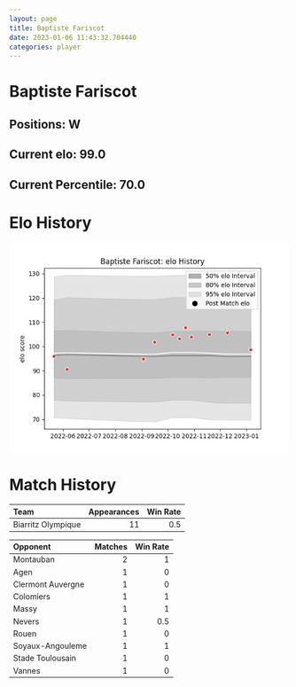```yaml
---  
layout: page  
title: Baptiste Fariscot  
date: 2023-01-06 11:43:32.704440  
categories: player  
---
```

# Baptiste Fariscot

## Positions: W

## Current elo: 99.0

## Current Percentile: 70.0

# Elo History


![elo history](history_BaptisteFariscot.png)
# Match History


| Team               |   Appearances |   Win Rate |
|:-------------------|--------------:|-----------:|
| Biarritz Olympique |            11 |        0.5 |

| Opponent          |   Matches |   Win Rate |
|:------------------|----------:|-----------:|
| Montauban         |         2 |        1   |
| Agen              |         1 |        0   |
| Clermont Auvergne |         1 |        0   |
| Colomiers         |         1 |        1   |
| Massy             |         1 |        1   |
| Nevers            |         1 |        0.5 |
| Rouen             |         1 |        0   |
| Soyaux-Angouleme  |         1 |        1   |
| Stade Toulousain  |         1 |        0   |
| Vannes            |         1 |        0   |
